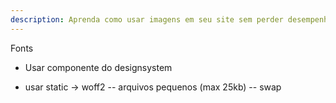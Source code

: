 ```yaml
---
description: Aprenda como usar imagens em seu site sem perder desempenho.
---
```


Fonts

- Usar componente do designsystem

- usar static -> woff2
-- arquivos pequenos (max 25kb)
-- swap

<style>
@font-face {
  font-family: 'Poppins';
  font-style: normal;
  font-weight: 400;
  font-display: swap; // usar swap ou optional para impactar o FCP/LCP o mininmo
  src: url(/live/invoke/website/loaders/asset.ts?src=https://example.com/xpto.ttf?v=20240110) format('truetype'); // Importante url self hosted
}
</style>

